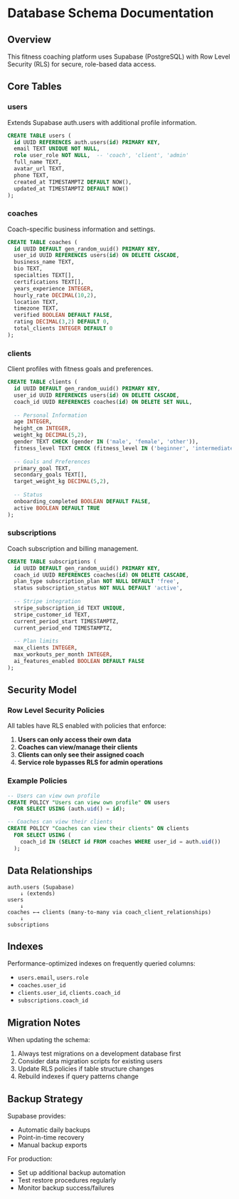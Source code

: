 # Database Schema Documentation

## Overview

This fitness coaching platform uses Supabase (PostgreSQL) with Row Level Security (RLS) for secure, role-based data access.

## Core Tables

### users
Extends Supabase auth.users with additional profile information.

```sql
CREATE TABLE users (
  id UUID REFERENCES auth.users(id) PRIMARY KEY,
  email TEXT UNIQUE NOT NULL,
  role user_role NOT NULL,  -- 'coach', 'client', 'admin'
  full_name TEXT,
  avatar_url TEXT,
  phone TEXT,
  created_at TIMESTAMPTZ DEFAULT NOW(),
  updated_at TIMESTAMPTZ DEFAULT NOW()
);
```

### coaches
Coach-specific business information and settings.

```sql
CREATE TABLE coaches (
  id UUID DEFAULT gen_random_uuid() PRIMARY KEY,
  user_id UUID REFERENCES users(id) ON DELETE CASCADE,
  business_name TEXT,
  bio TEXT,
  specialties TEXT[],
  certifications TEXT[],
  years_experience INTEGER,
  hourly_rate DECIMAL(10,2),
  location TEXT,
  timezone TEXT,
  verified BOOLEAN DEFAULT FALSE,
  rating DECIMAL(3,2) DEFAULT 0,
  total_clients INTEGER DEFAULT 0
);
```

### clients
Client profiles with fitness goals and preferences.

```sql
CREATE TABLE clients (
  id UUID DEFAULT gen_random_uuid() PRIMARY KEY,
  user_id UUID REFERENCES users(id) ON DELETE CASCADE,
  coach_id UUID REFERENCES coaches(id) ON DELETE SET NULL,
  
  -- Personal Information
  age INTEGER,
  height_cm INTEGER,
  weight_kg DECIMAL(5,2),
  gender TEXT CHECK (gender IN ('male', 'female', 'other')),
  fitness_level TEXT CHECK (fitness_level IN ('beginner', 'intermediate', 'advanced')),
  
  -- Goals and Preferences
  primary_goal TEXT,
  secondary_goals TEXT[],
  target_weight_kg DECIMAL(5,2),
  
  -- Status
  onboarding_completed BOOLEAN DEFAULT FALSE,
  active BOOLEAN DEFAULT TRUE
);
```

### subscriptions
Coach subscription and billing management.

```sql
CREATE TABLE subscriptions (
  id UUID DEFAULT gen_random_uuid() PRIMARY KEY,
  coach_id UUID REFERENCES coaches(id) ON DELETE CASCADE,
  plan_type subscription_plan NOT NULL DEFAULT 'free',
  status subscription_status NOT NULL DEFAULT 'active',
  
  -- Stripe integration
  stripe_subscription_id TEXT UNIQUE,
  stripe_customer_id TEXT,
  current_period_start TIMESTAMPTZ,
  current_period_end TIMESTAMPTZ,
  
  -- Plan limits
  max_clients INTEGER,
  max_workouts_per_month INTEGER,
  ai_features_enabled BOOLEAN DEFAULT FALSE
);
```

## Security Model

### Row Level Security Policies

All tables have RLS enabled with policies that enforce:

1. **Users can only access their own data**
2. **Coaches can view/manage their clients**
3. **Clients can only see their assigned coach**
4. **Service role bypasses RLS for admin operations**

### Example Policies

```sql
-- Users can view own profile
CREATE POLICY "Users can view own profile" ON users
  FOR SELECT USING (auth.uid() = id);

-- Coaches can view their clients
CREATE POLICY "Coaches can view their clients" ON clients
  FOR SELECT USING (
    coach_id IN (SELECT id FROM coaches WHERE user_id = auth.uid())
  );
```

## Data Relationships

```
auth.users (Supabase)
    ↓ (extends)
users
    ↓
coaches ←→ clients (many-to-many via coach_client_relationships)
    ↓
subscriptions
```

## Indexes

Performance-optimized indexes on frequently queried columns:

- `users.email`, `users.role`
- `coaches.user_id`
- `clients.user_id`, `clients.coach_id`
- `subscriptions.coach_id`

## Migration Notes

When updating the schema:

1. Always test migrations on a development database first
2. Consider data migration scripts for existing users
3. Update RLS policies if table structure changes
4. Rebuild indexes if query patterns change

## Backup Strategy

Supabase provides:
- Automatic daily backups
- Point-in-time recovery
- Manual backup exports

For production:
- Set up additional backup automation
- Test restore procedures regularly
- Monitor backup success/failures